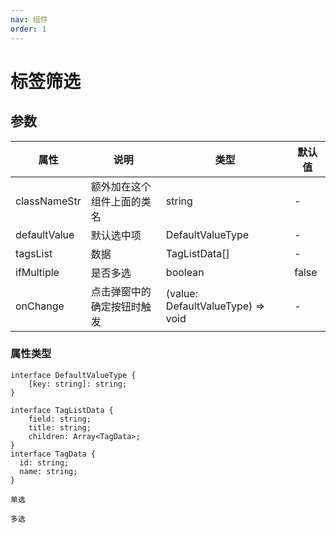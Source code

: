 ```yaml
---
nav: 组件
order: 1
---
```


# 标签筛选

## 参数

| 属性         | 说明                       | 类型                              | 默认值 |
| ------------ | -------------------------- | --------------------------------- | ------ |
| classNameStr | 额外加在这个组件上面的类名 | string                            | -      |
| defaultValue | 默认选中项                 | DefaultValueType                  | -      |
| tagsList     | 数据                       | TagListData[]                     | -      |
| ifMultiple   | 是否多选                   | boolean                           | false  |
| onChange     | 点击弹窗中的确定按钮时触发 | (value: DefaultValueType) => void | -      |

### 属性类型

```
interface DefaultValueType {
    [key: string]: string;
}

interface TagListData {
    field: string;
    title: string;
    children: Array<TagData>;
}
interface TagData {
  id: string;
  name: string;
}
```

<code src="../../sample-code/tag-select/index.tsx" description="ifMultiple 为false">单选</code>

<code src="../../sample-code/tag-select/multiple.tsx" description="ifMultiple true">多选</code>

